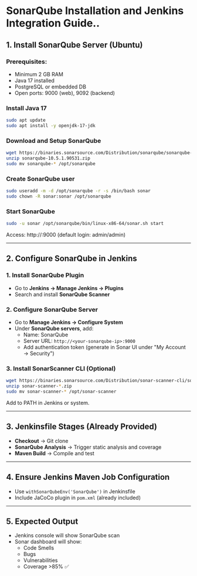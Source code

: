 # SonarQube Installation and Jenkins Integration Guide..

## 1. Install SonarQube Server (Ubuntu)

### Prerequisites:
- Minimum 2 GB RAM
- Java 17 installed
- PostgreSQL or embedded DB
- Open ports: 9000 (web), 9092 (backend)

### Install Java 17
```bash
sudo apt update
sudo apt install -y openjdk-17-jdk
```

### Download and Setup SonarQube
```bash
wget https://binaries.sonarsource.com/Distribution/sonarqube/sonarqube-10.5.1.90531.zip
unzip sonarqube-10.5.1.90531.zip
sudo mv sonarqube-* /opt/sonarqube
```

### Create SonarQube user
```bash
sudo useradd -m -d /opt/sonarqube -r -s /bin/bash sonar
sudo chown -R sonar:sonar /opt/sonarqube
```

### Start SonarQube
```bash
sudo -u sonar /opt/sonarqube/bin/linux-x86-64/sonar.sh start
```
Access: http://<server-ip>:9000 (default login: admin/admin)

---

## 2. Configure SonarQube in Jenkins

### 1. Install SonarQube Plugin
- Go to **Jenkins → Manage Jenkins → Plugins**
- Search and install **SonarQube Scanner**

### 2. Configure SonarQube Server
- Go to **Manage Jenkins → Configure System**
- Under **SonarQube servers**, add:
  - Name: SonarQube
  - Server URL: `http://<your-sonarqube-ip>:9000`
  - Add authentication token (generate in Sonar UI under "My Account → Security")

### 3. Install SonarScanner CLI (Optional)
```bash
wget https://binaries.sonarsource.com/Distribution/sonar-scanner-cli/sonar-scanner-5.0.1.3006-linux.zip
unzip sonar-scanner-*.zip
sudo mv sonar-scanner-* /opt/sonar-scanner
```
Add to PATH in Jenkins or system.

---

## 3. Jenkinsfile Stages (Already Provided)

- **Checkout** → Git clone
- **SonarQube Analysis** → Trigger static analysis and coverage
- **Maven Build** → Compile and test

---

## 4. Ensure Jenkins Maven Job Configuration

- Use `withSonarQubeEnv('SonarQube')` in Jenkinsfile
- Include JaCoCo plugin in `pom.xml` (already included)

--- 

## 5. Expected Output

- Jenkins console will show SonarQube scan
- Sonar dashboard will show:
  - Code Smells
  - Bugs
  - Vulnerabilities
  - Coverage >85% ✅
